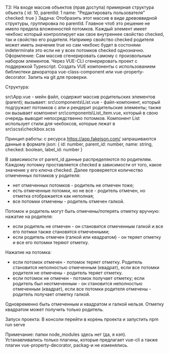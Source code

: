 ТЗ:
На входе массив объектов (прав доступа) примерная структура объекта
{
id: 10,
parentId: 1
name: "Редактировать пользователя"
checked: true
}
Задача:
Отобразить этот массив в виде древоввидной структуры, группировка по parentId.
Главное чтоб это решение не имело предела вложенностей потомков.
Каждый элемент имеет чекбокс который контроллирует как свое внутреннее свойство checked, так и свойство
его родителя.
Например cвойство checked родителя может иметь значение true но сам чекбокс будет в состоняии indeterminate это если
не у всех потомков checked однозначно.
Оформление:
Сам массив сгенерировать самому с произвольным набором элементов.
Через VUE-CLI сгенерировать проект с поддержкой Typescript.
Создать VUE компоненты c использованием библиотеки декоратора
vue-class-component или vue-property-decorator.
Залить на git для проверки.


Структура:

src\App.vue - мейн файл, содержит массив родительских элементов (parent); вызывает:
src\components\List.vue - файл-компонент, который подгружает потомков с апи и рендерит родительские элементы; также он вызывает компонент src\components\List_item.vue, который в свою очередь выводит непосредственно потомков. 
Компонент List использует стили для чекбоксов, которые лежат в src\scss\checkbox.scss

Принцип работы: 
с ресурса https://app.fakejson.com/ запрашиваются данные в формате json:
{
id: number,
parent_id: number,
name: string,
checked: boolean,
label_id: number
}

В зависимости от parent_id данные распределяются по родителям. Каждому потомку проставляется checked в зависимости от того, какое значение у его ключа checked. Далее проверяется количество отмеченных потомков у родителя:
- нет отмеченных потомков - родитель не отмечен тоже;
- есть отмеченные потомки, но не все - родитель отмечен, но отметка отображается как неполная;
- все потомки отмечены - родитель отмечен галкой.

Потомок и родитель могут быть отмечены/потерять отметку вручную:
нажатие на родителя:
- если родитель не отмечен - он становится отмеченным галкой и все его потмки также становятся отмеченными;
- если родитель отмечен (галкой или квадратом) - он теряет отметку и все его потомки теряют отметку.

Нажатие на потомка:
- если потомок отмечен - потомок теряет отметку. Родитель становится неполностью отмеченным (квадрат), если все потомки родителя не отмечены - родитель теряет отметку.
- если потомок не отмечен - потомок получает отметку; если родитель был неотмеченным - он становится неполностью отмеченным (квадрат), если все потомки родителя отмечены - родитель получает отметку галкой.

Одновременно быть отмеченным и квадратом и галкой нельзя. Отметку квадратом может получить только родитель.

Запуск проекта:
В консоли перейти в корень проекта и запустить npm run serve

Примечание: папки node_modules здесь нет (да, я кэп). Устанавливались только плагины, которые предлагает vue-cli а также плагин vue-property-decorator, packag-и не изменялись. 